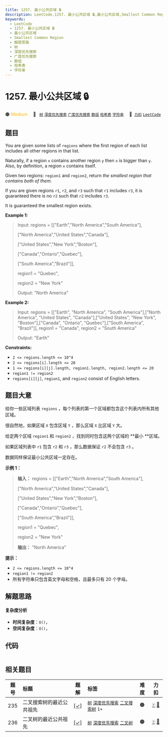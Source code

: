 ```yaml
---
title: 1257. 最小公共区域 🔒
description: LeetCode,1257. 最小公共区域 🔒,最小公共区域,Smallest Common Region,解题思路,树,深度优先搜索,广度优先搜索,数组,哈希表,字符串
keywords:
  - LeetCode
  - 1257. 最小公共区域 🔒
  - 最小公共区域
  - Smallest Common Region
  - 解题思路
  - 树
  - 深度优先搜索
  - 广度优先搜索
  - 数组
  - 哈希表
  - 字符串
---
```


# 1257. 最小公共区域 🔒

🟠 <font color=#ffb800>Medium</font>&emsp; 🔖&ensp; [`树`](/tag/tree.md) [`深度优先搜索`](/tag/depth-first-search.md) [`广度优先搜索`](/tag/breadth-first-search.md) [`数组`](/tag/array.md) [`哈希表`](/tag/hash-table.md) [`字符串`](/tag/string.md)&emsp; 🔗&ensp;[`力扣`](https://leetcode.cn/problems/smallest-common-region) [`LeetCode`](https://leetcode.com/problems/smallest-common-region)

## 题目

You are given some lists of `regions` where the first region of each list
includes all other regions in that list.

Naturally, if a region `x` contains another region `y` then `x` is bigger than
`y`. Also, by definition, a region `x` contains itself.

Given two regions: `region1` and `region2`, return _the smallest region that
contains both of them_.

If you are given regions `r1`, `r2`, and `r3` such that `r1` includes `r3`, it
is guaranteed there is no `r2` such that `r2` includes `r3`.

It is guaranteed the smallest region exists.



**Example 1:**

> Input: regions = [["Earth","North America","South America"],
> 
> ["North America","United States","Canada"],
> 
> ["United States","New York","Boston"],
> 
> ["Canada","Ontario","Quebec"],
> 
> ["South America","Brazil"]],
> 
> region1 = "Quebec",
> 
> region2 = "New York"
> 
> Output: "North America"

**Example 2:**

> Input: regions = [["Earth", "North America", "South America"],["North America", "United States", "Canada"],["United States", "New York", "Boston"],["Canada", "Ontario", "Quebec"],["South America", "Brazil"]], region1 = "Canada", region2 = "South America"
> 
> Output: "Earth"

**Constraints:**

  * `2 <= regions.length <= 10^4`
  * `2 <= regions[i].length <= 20`
  * `1 <= regions[i][j].length, region1.length, region2.length <= 20`
  * `region1 != region2`
  * `regions[i][j]`, `region1`, and `region2` consist of English letters.


## 题目大意

给你一些区域列表 `regions` ，每个列表的第一个区域都包含这个列表内所有其他区域。

很自然地，如果区域 `X` 包含区域 `Y` ，那么区域 `X`  比区域 `Y` 大。

给定两个区域 `region1` 和 `region2` ，找到同时包含这两个区域的 **最小  **区域。

如果区域列表中 `r1` 包含 `r2` 和 `r3` ，那么数据保证 `r2` 不会包含 `r3` 。

数据同样保证最小公共区域一定存在。



**示例 1：**

> 
> 
> 
> 
> 
> **输入：** regions = [["Earth","North America","South America"],
> 
> ["North America","United States","Canada"],
> 
> ["United States","New York","Boston"],
> 
> ["Canada","Ontario","Quebec"],
> 
> ["South America","Brazil"]],
> 
> region1 = "Quebec",
> 
> region2 = "New York"
> 
> **输出：** "North America"
> 
> 



**提示：**

  * `2 <= regions.length <= 10^4`
  * `region1 != region2`
  * 所有字符串只包含英文字母和空格，且最多只有 20 个字母。


## 解题思路

#### 复杂度分析

- **时间复杂度**：`O()`，
- **空间复杂度**：`O()`，

## 代码

```javascript

```

## 相关题目

<!-- prettier-ignore -->
| 题号 | 标题 | 题解 | 标签 | 难度 | 力扣 |
| :------: | :------ | :------: | :------ | :------: | :------: |
| 235 | 二叉搜索树的最近公共祖先 | [[✓]](/problem/0235.md) |  [`树`](/tag/tree.md) [`深度优先搜索`](/tag/depth-first-search.md) [`二叉搜索树`](/tag/binary-search-tree.md) `1+` | 🟠 | [🀄️](https://leetcode.cn/problems/lowest-common-ancestor-of-a-binary-search-tree) [🔗](https://leetcode.com/problems/lowest-common-ancestor-of-a-binary-search-tree) |
| 236 | 二叉树的最近公共祖先 | [[✓]](/problem/0236.md) |  [`树`](/tag/tree.md) [`深度优先搜索`](/tag/depth-first-search.md) [`二叉树`](/tag/binary-tree.md) | 🟠 | [🀄️](https://leetcode.cn/problems/lowest-common-ancestor-of-a-binary-tree) [🔗](https://leetcode.com/problems/lowest-common-ancestor-of-a-binary-tree) |